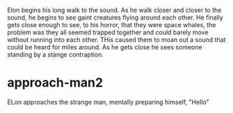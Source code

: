 Elon begins his long walk to the sound. As he walk closer and closer to the sound, he begins to see gaint creatures flying around each other. He finally gets close enough to see, to his horror, that they were space whales, the problem was they all seemed trapped together and could barely move without running into each other. THis caused them to moan out a sound that could be heard for miles around. As he gets close he sees someone standing by a stange contraption.
# approach-man2
ELon approaches the strange man, mentally preparing himself, "Hello"
